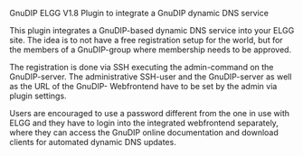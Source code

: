 
GnuDIP ELGG V1.8 Plugin to integrate a GnuDIP dynamic DNS service

This plugin integrates a GnuDIP-based dynamic DNS service into your ELGG site.
The idea is to not have a free registration setup for the world, but for the members
of a GnuDIP-group where membership needs to be approved.

The registration is done via SSH executing the admin-command on the GnuDIP-server.
The administrative SSH-user and the GnuDIP-server as well as the URL of the GnuDIP-
Webfrontend have to be set by the admin via plugin settings.

Users are encouraged to use a password different from the one in use with ELGG and
they have to login into the integrated webfrontend separately, where they can access
the GnuDIP online documentation and download clients for automated dynamic DNS updates.

